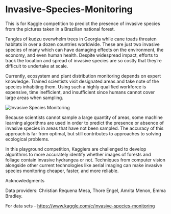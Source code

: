 # Invasive-Species-Monitoring
This is for Kaggle competition to predict the presence of invasive species from the pictures taken in a Brazilian national forest.

Tangles of kudzu overwhelm trees in Georgia while cane toads threaten habitats in over a dozen countries worldwide. These are just two invasive species of many which can have damaging effects on the environment, the economy, and even human health. Despite widespread impact, efforts to track the location and spread of invasive species are so costly that they’re difficult to undertake at scale.

Currently, ecosystem and plant distribution monitoring depends on expert knowledge. Trained scientists visit designated areas and take note of the species inhabiting them. Using such a highly qualified workforce is expensive, time inefficient, and insufficient since humans cannot cover large areas when sampling.

![Invasive Species Monitoring](/Invasive-Species-Monitoring/invasive-species-monitoring.png?raw=true "Invasive Species Monitoring")

Because scientists cannot sample a large quantity of areas, some machine learning algorithms are used in order to predict the presence or absence of invasive species in areas that have not been sampled. The accuracy of this approach is far from optimal, but still contributes to approaches to solving ecological problems.

In this playground competition, Kagglers are challenged to develop algorithms to more accurately identify whether images of forests and foliage contain invasive hydrangea or not. Techniques from computer vision alongside other current technologies like aerial imaging can make invasive species monitoring cheaper, faster, and more reliable.

Acknowledgments

Data providers: Christian Requena Mesa, Thore Engel, Amrita Menon, Emma Bradley.

For data sets - https://www.kaggle.com/c/invasive-species-monitoring


